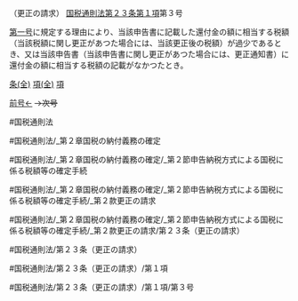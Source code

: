 （更正の請求）
[国税通則法第２３条第１項](国税通則法＿＿＿＿＿第２３条第１項)第３号

[第一号](国税通則法＿＿＿＿＿第２３条第１項第１号)に規定する理由により、当該申告書に記載した還付金の額に相当する税額（当該税額に関し更正があつた場合には、当該更正後の税額）が過少であるとき、又は当該申告書（当該申告書に関し更正があつた場合には、更正通知書）に還付金の額に相当する税額の記載がなかつたとき。

[条(全)](国税通則法＿＿＿＿＿第２３条_.md)    [項(全)](国税通則法＿＿＿＿＿第２３条第１項_.md)    [項](国税通則法＿＿＿＿＿第２３条第１項.md)

[前号←](国税通則法＿＿＿＿＿第２３条第１項第２号.md)  ~~→次号~~

#国税通則法

#国税通則法/_第２章国税の納付義務の確定

#国税通則法/_第２章国税の納付義務の確定/_第２節申告納税方式による国税に係る税額等の確定手続

#国税通則法/_第２章国税の納付義務の確定/_第２節申告納税方式による国税に係る税額等の確定手続/_第２款更正の請求

#国税通則法/_第２章国税の納付義務の確定/_第２節申告納税方式による国税に係る税額等の確定手続/_第２款更正の請求/第２３条（更正の請求）

#国税通則法/第２３条（更正の請求）

#国税通則法/第２３条（更正の請求）/第１項

#国税通則法/第２３条（更正の請求）/第１項/第３号

